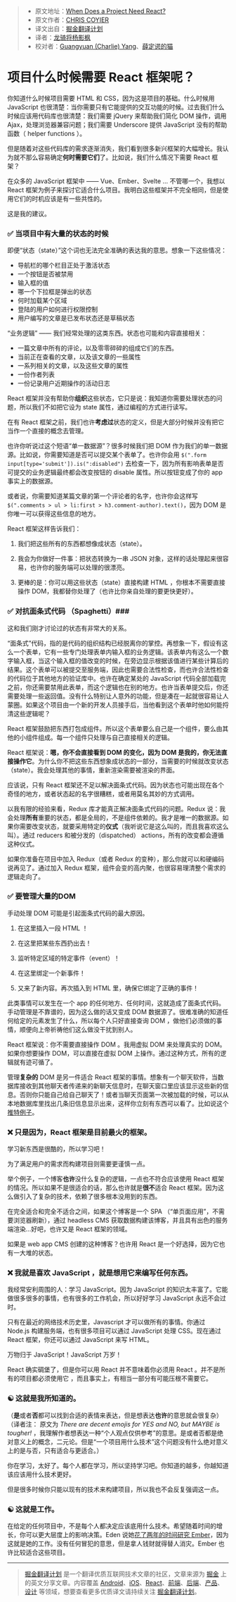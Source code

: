 > * 原文地址：[When Does a Project Need React?](https://css-tricks.com/project-need-react/)
> * 原文作者：[CHRIS COYIER](https://css-tricks.com/author/chriscoyier/)
> * 译文出自：[掘金翻译计划](https://github.com/xitu/gold-miner)
> * 译者：[龙骑将杨影枫](https://github.com/stormrabbit)
> * 校对者：[Guangyuan (Charlie) Yang](https://github.com/yzgyyang)、[薛定谔的猫](https://github.com/Aladdin-ADD)

# 项目什么时候需要 React 框架呢？ #

你知道什么时候项目需要 HTML 和 CSS，因为这是项目的基础。什么时候用 JavaScript 也很清楚：当你需要只有它能提供的交互功能的时候。过去我们什么时候应该用代码库也很清楚：我们需要 jQuery 来帮助我们简化 DOM 操作，调用 Ajax，处理浏览器兼容问题；我们需要 Underscore 提供 JavaScript 没有的帮助函数（ helper functions ）。

但是随着对这些代码库的需求逐渐消失，我们看到很多新兴框架的大幅增长。我认为就不那么容易确定**何时需要它们**了。比如说，我们什么情况下需要 React 框架？

在众多的 JavaScript 框架中 —— Vue、Ember、Svelte ... 不管哪一个，我想以 React 框架为例子来探讨它适合什么项目。我明白这些框架并不完全相同，但是使用它们的时机应该是有一些共性的。

这是我的建议。

### ✅ 当项目中有大量的状态的时候 ###


即便“状态（state）”这个词也无法完全准确的表达我的意思。想象一下这些情况：

- 导航栏的哪个栏目正处于激活状态
- 一个按钮是否被禁用
- 输入框的值
- 哪一个下拉框是弹出的状态
- 何时加载某个区域
- 登陆的用户如何进行权限控制
- 用户编写的文章是已发布状态还是草稿状态


“业务逻辑” —— 我们经常处理的这类东西。状态也可能和内容直接相关：

- 一篇文章中所有的评论，以及零零碎碎的组成它们的东西。
- 当前正在查看的文章，以及该文章的一些属性
- 一系列相关的文章，以及这些文章的属性
- 一份作者列表
- 一份记录用户近期操作的活动日志

React 框架并没有帮助你**组织**这些状态，它只是说：我知道你需要处理状态的问题，所以我们不如把它设为 state 属性，通过编程的方式进行读写。


在有 React 框架之前，我们也许**考虑过**状态的定义，但是大部分时候并没有把它当作一个直接的概念去管理。


也许你听说过这个短语“单一数据源”？很多时候我们把 DOM 作为我们的单一数据源。比如说，你需要知道是否可以提交某个表单了。也许你会用 `$(".form input[type='submit']).is(":disabled")` 去检查一下，因为所有影响表单是否可提交的业务逻辑最终都会改变按钮的 disable 属性。所以按钮变成了你的 app 事实上的数据源。


或者说，你需要知道某篇文章的第一个评论者的名字，也许你会这样写 `$(".comments > ul > li:first > h3.comment-author).text()`，因为 DOM 是你唯一可以获得这些信息的地方。


React 框架这样告诉我们：

1. 我们把这些所有的东西都想像成状态（state）。

2. 我会为你做好一件事：把状态转换为一串 JSON 对象，这样的话处理起来很容易，也许你的服务端可以处理的很漂亮。

3. 更棒的是：你可以用这些状态（state）直接构建 HTML ，你根本不需要直接操作 DOM，我都替你处理了（也许比你亲自处理的要更快更好）。

### ✅ 对抗面条式代码 （Spaghetti）###

这和我们刚才讨论过的状态有非常大的关系。

“面条式”代码，指的是代码的组织结构已经脱离你的掌控。再想象一下，假设有这么一个表单，它有一些专门处理表单内输入框的业务逻辑。该表单内有这么一个数字输入框，当这个输入框的值改变的时候，在旁边显示根据该值进行某些计算后的结果。这个表单可以被提交至服务端，因此也需要合法性检查，而也许合法性检查的代码位于其他地方的验证库中。也许在确定某处的 JavaScript 代码全部加载完之前，你还需要禁用此表单，而这个逻辑也在别的地方。也许当表单提交后，你还需要处理一些返回值。没有什么特别让人意外的功能，但是凑在一起就很容易让人蒙圈。如果这个项目由一个新的开发人员接手后，当他看到这个表单时他如何能捋清这些逻辑呢？

React 框架鼓励把东西打包成组件。所以这个表单要么自己是一个组件，要么由其他的小组件组成。每一个组件只处理与自己直接相关的逻辑。

React 框架说：**嗯，你不会直接看到 DOM 的变化，因为 DOM 是我的，你无法直接操作它**。为什么你不把这些东西想象成状态的一部分，当需要的时候就改变状态（state）。我会处理其他的事情，重新渲染需要被渲染的界面。

应该说，只有 React 框架还不足以解决面条式代码。因为状态也可能出现在各个奇怪的地方，或者状态起的名字很糟糕，或者用莫名其妙的方式调用。

以我有限的经验来看，Redux 库才能真正解决面条式代码的问题。Redux 说：我会处理**所有**重要的状态，都是全局的，不是组件依赖的。我才是唯一的数据源。如果你需要改变状态，就要采用特定的**仪式**（我听说它是这么叫的，而且我喜欢这么叫）。通过 reducers 和被分发的（dispatched） actions，所有的改变都会遵循这种仪式。

如果你准备在项目中加入 Redux（或者 Redux 的变种），那么你就可以和硬编码说再见了。通过加入 Redux 框架，组件会变的高内聚，也很容易理清整个需求的逻辑走向了。

### ✅ 要管理大量的DOM ###

手动处理 DOM 可能是引起面条式代码的最大原因。

1. 在这里插入一段 HTML ！

2. 在这里把某些东西扔出去！

3. 监听特定区域的特定事件（event）！

4. 在这里绑定一个新事件！

5. 又来了新内容。再次插入到 HTML 里，确保它绑定了正确的事件！

此类事情可以发生在一个 app 的任何地方、任何时间，这就造成了面条式代码。手动管理是不靠谱的，因为这么做的话又变成 DOM 数据源了。很难准确的知道任何给定的元素发生了什么，所以每个人只好直接查询 DOM ，做他们必须做的事情，顺便向上帝祈祷他们这么做没干扰到别人。

React 框架说：你不需要直接操作 DOM 。我用虚拟 DOM 来处理真实的 DOM。如果你想要操作 DOM，可以直接在虚拟 DOM 上操作。通过这种方式，所有的逻辑就有迹可循了。

管理**复杂的** DOM 是另一件适合 React 框架的事情。想象有一个聊天软件，当数据库接收到其他聊天者传递来的新聊天信息时，在聊天窗口里应该显示这些新的信息。否则你只能自己给自己聊天了！或者当聊天页面第一次被加载的时候，可以从本地数据库里找出几条旧信息显示出来，这样你立刻有东西可以看了。比如说这个[推特例子](https://twitter.com/mjackson/status/849636985740210177)。

### ❌ 只是因为，React 框架是目前最火的框架。 ###

学习新东西是很酷的，所以学习吧！

为了满足用户的需求而构建项目则需要更谨慎一点。

举个例子，一个博客**也许**没什么复杂的逻辑，一点也不符合应该使用 React 框架的情况。所以如果不是很适合的话，那么也许就是**很不**适合 React 框架。因为这么做引入了复杂的技术，依赖了很多根本没用到的东西。

在完全适合和完全不适合之间，如果这个博客是一个 SPA （“单页面应用”，不需要浏览器刷新），通过 headless CMS 获取数据构建该博客，并且具有出色的服务端渲染...好吧，也许又是 React 框架的领域。

如果是 web app CMS 创建的这种博客？也许用 React 是一个好选择，因为它也有一大堆的状态。

### ❌ 我就是喜欢 JavaScript ，就是想用它来编写任何东西。 ###

我经常安利周围的人：学习 JavaScript。因为 JavaScript 的知识太丰富了。它能做很多很多的事情，也有很多的工作机会，所以好好学习 JavaScript 永远不会过时。

只有在最近的网络技术历史里，Javascript 才可以做所有的事情。你通过 Node.js 构建服务端，也有很多项目可以通过 JavaScript 处理 CSS。现在通过 React 框架，你还可以通过 JavaScript 来写 HTML。

万物归于 JavaScript！JavaScript 万岁！

React 确实碉堡了，但是你可以用 React 并不意味着你必须用 React 。并不是所有的项目都必须使用它 ，而且事实上，有相当一部分有可能压根不需要它。

### ☯️ 这就是我所知道的。 ###

（**是**或者**否**都可以找到合适的表情来表达，但是想表达**也许**的意思就会很复杂）（译者注： 原文为 *There are decent emojis for YES and NO, but MAYBE is tougher!* ，我理解作者想表达一种“个人观点仅供参考”的意思。是或者否都是绝对意义上的概念，二元论。但是“一个项目用什么技术”这个问题没有什么绝对意义上的是与否，只有适合与更适合。）

你在学习，太好了。每个人都在学习，所以坚持学习吧。你知道的越多，你越知道该应该用什么技术更好。

但是很多时候你只能以现有的技术来构建项目，所以我也不会反复强调这一点。

### ☯️ 这就是工作。 ###

在给定的任何项目中，不是每个人都决定应该底用什么技术。希望随着时间的增长，你可以更大层度上的影响决策。Eden 说她[花了两年的时间研究 Ember](https://twitter.com/edenthecat/status/849640183360352257)，因为这就是她的工作。没有任何冒犯的意思，但是拿人钱财就得替人消灾。Ember 也许比较适合这些项目。

---

> [掘金翻译计划](https://github.com/xitu/gold-miner) 是一个翻译优质互联网技术文章的社区，文章来源为 [掘金](https://juejin.im) 上的英文分享文章。内容覆盖 [Android](https://github.com/xitu/gold-miner#android)、[iOS](https://github.com/xitu/gold-miner#ios)、[React](https://github.com/xitu/gold-miner#react)、[前端](https://github.com/xitu/gold-miner#前端)、[后端](https://github.com/xitu/gold-miner#后端)、[产品](https://github.com/xitu/gold-miner#产品)、[设计](https://github.com/xitu/gold-miner#设计) 等领域，想要查看更多优质译文请持续关注 [掘金翻译计划](https://github.com/xitu/gold-miner)。
